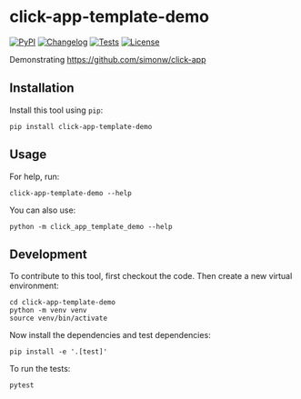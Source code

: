 # click-app-template-demo

[![PyPI](https://img.shields.io/pypi/v/click-app-template-demo.svg)](https://pypi.org/project/click-app-template-demo/)
[![Changelog](https://img.shields.io/github/v/release/simonw/click-app-template-demo?include_prereleases&label=changelog)](https://github.com/simonw/click-app-template-demo/releases)
[![Tests](https://github.com/simonw/click-app-template-demo/workflows/Test/badge.svg)](https://github.com/simonw/click-app-template-demo/actions?query=workflow%3ATest)
[![License](https://img.shields.io/badge/license-Apache%202.0-blue.svg)](https://github.com/simonw/click-app-template-demo/blob/master/LICENSE)

Demonstrating https://github.com/simonw/click-app

## Installation

Install this tool using `pip`:

    pip install click-app-template-demo

## Usage

For help, run:

    click-app-template-demo --help

You can also use:

    python -m click_app_template_demo --help

## Development

To contribute to this tool, first checkout the code. Then create a new virtual environment:

    cd click-app-template-demo
    python -m venv venv
    source venv/bin/activate

Now install the dependencies and test dependencies:

    pip install -e '.[test]'

To run the tests:

    pytest
